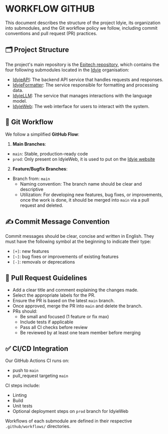 # **WORKFLOW GITHUB**

This document describes the structure of the project Idyie, its organization into submodules, and the Git workflow policy we follow, including commit conventions and pull request (PR) practices.

## 🗂️ Project Structure

The project's main repository is the [Epitech repository](https://github.com/EpitechPromo2026/G-EIP-700-NCE-7-1-eip-corentin.levet), which contains the four following submodules located in the [Idyie](https://github.com/IdyieOrg) organisation:
- [IdyieAPI](https://github.com/IdyieOrg/IdyieAPI): The backend API service that handles requests and responses.
- [IdyieFormatter](https://github.com/IdyieOrg/IdyieFormatter): The service responsible for formatting and processing data.
- [IdyieLLM](https://github.com/IdyieOrg/IdyieLLM): The service that manages interactions with the language model.
- [IdyieWeb](https://github.com/IdyieOrg/IdyieWeb): The web interface for users to interact with the system.

## 🔁 Git Workflow

We follow a simplified **GitHub Flow**:

1. **Main Branches**:
  - `main`: Stable, production-ready code
  - `prod`: Only present on IdyieWeb, it is used to put on the [Idyie website](https://idyie.site/login)

2. **Feature/Bugfix Branches**:
  - Branch from: `main`
    - Naming convention: The branch name should be clear and descriptive
    - Utilization: For developing new features, bug fixes, or improvements, once the work is done, it should be merged into `main` via a pull request and deleted.

## ✍️ Commit Message Convention

Commit messages should be clear, concise and written in English. They must have the following symbol at the beginning to indicate their type:
- `[+]`: new features
- `[~]`: bug fixes or improvements of existing features
- `[-]`: removals or deprecations

## 🔀 Pull Request Guidelines

- Add a clear title and comment explaining the changes made.
- Select the appropriate labels for the PR.
- Ensure the PR is based on the latest `main` branch.
- Once approved, merge the PR into `main` and delete the branch.
- PRs should:
  -  Be small and focused (1 feature or fix max)
  -  Include tests if applicable
  -  Pass all CI checks before review
  -  Be reviewed by at least one team member before merging

## ✅ CI/CD Integration
Our GitHub Actions CI runs on:
- push to `main`
- pull_request targeting `main`

CI steps include:
- Linting
- Build
- Unit tests
- Optional deployment steps on `prod` branch for IdyieWeb

Workflows of each submodule are defined in their respective `.github/workflows/` directories.
